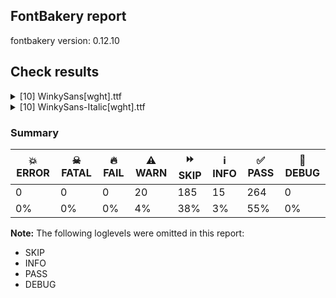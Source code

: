 ## FontBakery report

fontbakery version: 0.12.10





## Check results



<details><summary>[10] WinkySans[wght].ttf</summary>
<div>
<details>
    <summary>⚠️ <b>WARN</b> Detect any interpolation issues in the font. <a href="https://fontbakery.readthedocs.io/en/stable/fontbakery/checks/universal.html#"></a></summary>
    <div>







* ⚠️ **WARN** <p>Interpolation issues were found in the font:</p>
<pre><code>- Contour 1 point 18 in glyph 'ampersand' has a kink between location wght=300 and location wght=900

- Contour 0 point 26 in glyph 'numbersign' has a kink between location wght=300 and location wght=900

- Contour 0 point 61 in glyph 'g.salt' has a kink between location wght=300 and location wght=900

- Contour 0 point 20 in glyph 'six' has a kink between location wght=300 and location wght=900

- Contour 0 point 67 in glyph 'three' has a kink between location wght=300 and location wght=900

- Contour 0 point 20 in glyph 'a.salt' has a kink between location wght=300 and location wght=900

- Contour 0 point 71 in glyph 'k' has a kink between location wght=300 and location wght=900

- Contour 1 point 26 in glyph 'eth' has a kink between location wght=300 and location wght=900
</code></pre>
 [code: interpolation-issues]



</div>
</details>

<details>
    <summary>⚠️ <b>WARN</b> Check font contains no unreachable glyphs <a href="https://fontbakery.readthedocs.io/en/stable/fontbakery/checks/universal.glyphset.html#"></a></summary>
    <div>







* ⚠️ **WARN** <p>The following glyphs could not be reached by codepoint or substitution rules:</p>
<pre><code>- commaturnedabove
</code></pre>
 [code: unreachable-glyphs]



</div>
</details>

<details>
    <summary>⚠️ <b>WARN</b> Validate size, and resolution of article images, and ensure article page has minimum length and includes visual assets. <a href="https://fontbakery.readthedocs.io/en/stable/fontbakery/checks/googlefonts.article.html#"></a></summary>
    <div>







* ⚠️ **WARN** <p>Family metadata at fonts/variable does not have an article.</p>
 [code: lacks-article]



</div>
</details>

<details>
    <summary>⚠️ <b>WARN</b> Check for codepoints not covered by METADATA subsets. <a href="https://fontbakery.readthedocs.io/en/stable/fontbakery/checks/googlefonts.subsets.html#"></a></summary>
    <div>







* ⚠️ **WARN** <p>The following codepoints supported by the font are not covered by
any subsets defined in the font's metadata file, and will never
be served. You can solve this by either manually adding additional
subset declarations to METADATA.pb, or by editing the glyphset
definitions.</p>
<ul>
<li>U+02D8 BREVE: try adding one of: canadian-aboriginal, yi</li>
<li>U+02D9 DOT ABOVE: try adding one of: canadian-aboriginal, yi</li>
<li>U+02DB OGONEK: try adding one of: canadian-aboriginal, yi</li>
<li>U+0302 COMBINING CIRCUMFLEX ACCENT: try adding one of: cherokee, tifinagh, coptic, math</li>
<li>U+0306 COMBINING BREVE: try adding one of: tifinagh, old-permic</li>
<li>U+0307 COMBINING DOT ABOVE: try adding one of: todhri, syriac, malayalam, math, tifinagh, tai-le, coptic, duployan, old-permic, canadian-aboriginal, hebrew</li>
<li>U+030A COMBINING RING ABOVE: try adding one of: syriac, duployan</li>
<li>U+030B COMBINING DOUBLE ACUTE ACCENT: try adding one of: cherokee, osage</li>
<li>U+030C COMBINING CARON: try adding one of: cherokee, tai-le</li>
<li>U+0312 COMBINING TURNED COMMA ABOVE: try adding math</li>
<li>U+0326 COMBINING COMMA BELOW: try adding math</li>
<li>U+0327 COMBINING CEDILLA: try adding math</li>
<li>U+0328 COMBINING OGONEK: not included in any glyphset definition</li>
<li>U+0E3F THAI CURRENCY SYMBOL BAHT: try adding thai</li>
<li>U+1EBC LATIN CAPITAL LETTER E WITH TILDE: try adding vietnamese</li>
<li>U+1EBD LATIN SMALL LETTER E WITH TILDE: try adding vietnamese</li>
<li>U+2000 EN QUAD: try adding symbols2</li>
<li>U+2001 EM QUAD: try adding symbols2</li>
<li>U+2003 EM SPACE: try adding nushu</li>
<li>U+2004 THREE-PER-EM SPACE: try adding symbols2</li>
<li>U+2005 FOUR-PER-EM SPACE: try adding symbols2</li>
<li>U+2006 SIX-PER-EM SPACE: try adding symbols2</li>
<li>U+2007 FIGURE SPACE: try adding symbols2</li>
<li>U+2008 PUNCTUATION SPACE: try adding symbols2</li>
<li>U+200A HAIR SPACE: try adding symbols2</li>
<li>U+200C ZERO WIDTH NON-JOINER: try adding one of: takri, javanese, tagbanwa, mongolian, gurmukhi, nko, avestan, kaithi, chakma, sharada, cham, khmer, buginese, brahmi, tai-le, duployan, myanmar, rejang, thai, tirhuta, arabic, new-tai-lue, tamil, warang-citi, batak, hanifi-rohingya, bengali, psalter-pahlavi, devanagari, bhaiksuki, malayalam, hatran, tifinagh, khudawadi, mahajani, dogra, buhid, kayah-li, sinhala, gujarati, khojki, syloti-nagri, telugu, meetei-mayek, kharoshthi, lao, modi, oriya, sogdian, tai-viet, thaana, gunjala-gondi, balinese, hebrew, kannada, limbu, tibetan, masaram-gondi, yi, hanunoo, lepcha, grantha, mandaic, newa, manichaean, syriac, tagalog, saurashtra, phags-pa, sundanese, zanabazar-square, pahawh-hmong, siddham, tai-tham</li>
<li>U+200D ZERO WIDTH JOINER: try adding one of: takri, javanese, tagbanwa, mongolian, gurmukhi, nko, avestan, kaithi, chakma, sharada, cham, khmer, buginese, brahmi, tai-le, duployan, myanmar, rejang, thai, tirhuta, arabic, new-tai-lue, tamil, warang-citi, batak, hanifi-rohingya, bengali, psalter-pahlavi, devanagari, bhaiksuki, malayalam, tifinagh, khudawadi, mahajani, dogra, buhid, kayah-li, sinhala, gujarati, khojki, syloti-nagri, telugu, meetei-mayek, kharoshthi, lao, modi, oriya, sogdian, old-hungarian, tai-viet, thaana, gunjala-gondi, balinese, hebrew, kannada, limbu, tibetan, masaram-gondi, yi, hanunoo, lepcha, grantha, mandaic, newa, manichaean, syriac, tagalog, saurashtra, phags-pa, sundanese, zanabazar-square, pahawh-hmong, siddham, tai-tham</li>
<li>U+200E LEFT-TO-RIGHT MARK: try adding one of: nko, syriac, phags-pa, thaana, hebrew, arabic</li>
<li>U+200F RIGHT-TO-LEFT MARK: try adding one of: nko, syriac, phags-pa, thaana, hebrew</li>
<li>U+2021 DOUBLE DAGGER: try adding adlam</li>
<li>U+202F NARROW NO-BREAK SPACE: try adding one of: yi, phags-pa, mongolian</li>
<li>U+2030 PER MILLE SIGN: try adding adlam</li>
<li>U+205F MEDIUM MATHEMATICAL SPACE: try adding math</li>
<li>U+2248 ALMOST EQUAL TO: try adding math</li>
<li>U+2260 NOT EQUAL TO: try adding math</li>
<li>U+2264 LESS-THAN OR EQUAL TO: try adding math</li>
<li>U+2265 GREATER-THAN OR EQUAL TO: try adding math</li>
<li>U+3000 IDEOGRAPHIC SPACE: try adding one of: chinese-simplified, nushu, phags-pa, chinese-traditional, chinese-hongkong, japanese, yi</li>
<li>U+FB00 LATIN SMALL LIGATURE FF: not included in any glyphset definition</li>
<li>U+FB01 LATIN SMALL LIGATURE FI: not included in any glyphset definition</li>
<li>U+FB02 LATIN SMALL LIGATURE FL: not included in any glyphset definition</li>
<li>U+FB03 LATIN SMALL LIGATURE FFI: not included in any glyphset definition</li>
</ul>
<p>Or you can add the above codepoints to one of the subsets supported by the font: <code>latin</code>, <code>latin-ext</code></p>
 [code: unreachable-subsetting]



</div>
</details>

<details>
    <summary>⚠️ <b>WARN</b> Ensure dotted circle glyph is present and can attach marks. <a href="https://fontbakery.readthedocs.io/en/stable/fontbakery/checks/shaping.html#"></a></summary>
    <div>







* ⚠️ **WARN** <p>No dotted circle glyph present</p>
 [code: missing-dotted-circle]



</div>
</details>

<details>
    <summary>⚠️ <b>WARN</b> Ensure soft_dotted characters lose their dot when combined with marks that replace the dot. <a href="https://fontbakery.readthedocs.io/en/stable/fontbakery/checks/shaping.html#"></a></summary>
    <div>







* ⚠️ **WARN** <p>The dot of soft dotted characters used in orthographies <em>must</em> disappear in the following strings: i̊ i̋ į̀ į́ į̂ į̃ į̄ į̌</p>
<p>The dot of soft dotted characters <em>should</em> disappear in other cases, for example: ĭ i̇ ǐ i̒ ĭ̦ i̦̇ i̦̊ i̦̋ ǐ̦ i̦̒ ĭ̧ i̧̇ i̧̊ i̧̋ ǐ̧ i̧̒ į̆ į̇ į̈ į̊</p>
<p>Your font fully covers the following languages that require the soft-dotted feature: Dutch (Latn, 31,709,104 speakers), Lithuanian (Latn, 2,357,094 speakers).</p>
<p>Your font does <em>not</em> cover the following languages that require the soft-dotted feature: Sar (Latn, 500,000 speakers), Koonzime (Latn, 40,000 speakers), Lugbara (Latn, 2,200,000 speakers), Navajo (Latn, 166,319 speakers), Nzakara (Latn, 50,000 speakers), Ebira (Latn, 2,200,000 speakers), Bafut (Latn, 158,146 speakers), Kpelle, Guinea (Latn, 622,000 speakers), Mango (Latn, 77,000 speakers), Bete-Bendi (Latn, 100,000 speakers), Vute (Latn, 21,000 speakers), Heiltsuk (Latn, 300 speakers), Nateni (Latn, 100,000 speakers), Cicipu (Latn, 44,000 speakers), Igbo (Latn, 27,823,640 speakers), Ngbaka (Latn, 1,020,000 speakers), Dan (Latn, 1,099,244 speakers), Ma’di (Latn, 584,000 speakers), Kaska (Latn, 125 speakers), Belarusian (Cyrl, 10,064,517 speakers), Fur (Latn, 1,230,163 speakers), Southern Kisi (Latn, 360,000 speakers), Ijo, Southeast (Latn, 2,471,000 speakers), Han (Latn, 6 speakers), Kom (Latn, 360,685 speakers), South Central Banda (Latn, 244,000 speakers), Mfumte (Latn, 79,000 speakers), Avokaya (Latn, 100,000 speakers), Ukrainian (Cyrl, 29,273,587 speakers), Basaa (Latn, 332,940 speakers), Dii (Latn, 71,000 speakers), Teke-Ebo (Latn, 260,000 speakers), Yala (Latn, 200,000 speakers), Ejagham (Latn, 120,000 speakers), Zapotec (Latn, 490,000 speakers), Aghem (Latn, 38,843 speakers), Gulay (Latn, 250,478 speakers), Makaa (Latn, 221,000 speakers), Ekpeye (Latn, 226,000 speakers), Mundani (Latn, 34,000 speakers).</p>
 [code: soft-dotted]



</div>
</details>

<details>
    <summary>⚠️ <b>WARN</b> Is there kerning info for non-ligated sequences? <a href="https://fontbakery.readthedocs.io/en/stable/fontbakery/checks/googlefonts.gpos.html#"></a></summary>
    <div>







* ⚠️ **WARN** <p>GPOS table lacks kerning info for the following non-ligated sequences:</p>
<pre><code>- f + f

- f + i

- f + l
</code></pre>
 [code: lacks-kern-info]



</div>
</details>

<details>
    <summary>⚠️ <b>WARN</b> Are there caret positions declared for every ligature? <a href="https://fontbakery.readthedocs.io/en/stable/fontbakery/checks/googlefonts.gdef.html#"></a></summary>
    <div>







* ⚠️ **WARN** <p>This font lacks caret position values for ligature glyphs on its GDEF table.</p>
 [code: lacks-caret-pos]



</div>
</details>

<details>
    <summary>⚠️ <b>WARN</b> Ensure variable fonts include an avar table. <a href="https://fontbakery.readthedocs.io/en/stable/fontbakery/checks/googlefonts.varfont.html#"></a></summary>
    <div>







* ⚠️ **WARN** <p>This variable font does not have an avar table.</p>
 [code: missing-avar]



</div>
</details>

<details>
    <summary>⚠️ <b>WARN</b> Ensure fonts have ScriptLangTags declared on the 'meta' table. <a href="https://fontbakery.readthedocs.io/en/stable/fontbakery/checks/googlefonts.meta.html#"></a></summary>
    <div>







* ⚠️ **WARN** <p>This font file does not have a 'meta' table.</p>
 [code: lacks-meta-table]



</div>
</details>
</div>
</details>

<details><summary>[10] WinkySans-Italic[wght].ttf</summary>
<div>
<details>
    <summary>⚠️ <b>WARN</b> Detect any interpolation issues in the font. <a href="https://fontbakery.readthedocs.io/en/stable/fontbakery/checks/universal.html#"></a></summary>
    <div>







* ⚠️ **WARN** <p>Interpolation issues were found in the font:</p>
<pre><code>- Contour 0 point 26 in glyph 'numbersign' has a kink between location wght=300 and location wght=900

- Contour 0 point 29 in glyph 'B.salt' has a kink between location wght=300 and location wght=900

- Contour 0 point 63 in glyph 'g.salt' has a kink between location wght=300 and location wght=900

- Contour 0 point 67 in glyph 'three' has a kink between location wght=300 and location wght=900

- Contour 0 point 44 in glyph 'eight' has a kink between location wght=300 and location wght=900

- Contour 1 point 26 in glyph 'eth' has a kink between location wght=300 and location wght=900
</code></pre>
 [code: interpolation-issues]



</div>
</details>

<details>
    <summary>⚠️ <b>WARN</b> Check font contains no unreachable glyphs <a href="https://fontbakery.readthedocs.io/en/stable/fontbakery/checks/universal.glyphset.html#"></a></summary>
    <div>







* ⚠️ **WARN** <p>The following glyphs could not be reached by codepoint or substitution rules:</p>
<pre><code>- commaturnedabove
</code></pre>
 [code: unreachable-glyphs]



</div>
</details>

<details>
    <summary>⚠️ <b>WARN</b> Validate size, and resolution of article images, and ensure article page has minimum length and includes visual assets. <a href="https://fontbakery.readthedocs.io/en/stable/fontbakery/checks/googlefonts.article.html#"></a></summary>
    <div>







* ⚠️ **WARN** <p>Family metadata at fonts/variable does not have an article.</p>
 [code: lacks-article]



</div>
</details>

<details>
    <summary>⚠️ <b>WARN</b> Check for codepoints not covered by METADATA subsets. <a href="https://fontbakery.readthedocs.io/en/stable/fontbakery/checks/googlefonts.subsets.html#"></a></summary>
    <div>







* ⚠️ **WARN** <p>The following codepoints supported by the font are not covered by
any subsets defined in the font's metadata file, and will never
be served. You can solve this by either manually adding additional
subset declarations to METADATA.pb, or by editing the glyphset
definitions.</p>
<ul>
<li>U+02D8 BREVE: try adding one of: canadian-aboriginal, yi</li>
<li>U+02D9 DOT ABOVE: try adding one of: canadian-aboriginal, yi</li>
<li>U+02DB OGONEK: try adding one of: canadian-aboriginal, yi</li>
<li>U+0302 COMBINING CIRCUMFLEX ACCENT: try adding one of: cherokee, tifinagh, coptic, math</li>
<li>U+0306 COMBINING BREVE: try adding one of: tifinagh, old-permic</li>
<li>U+0307 COMBINING DOT ABOVE: try adding one of: todhri, syriac, malayalam, math, tifinagh, tai-le, coptic, duployan, old-permic, canadian-aboriginal, hebrew</li>
<li>U+030A COMBINING RING ABOVE: try adding one of: syriac, duployan</li>
<li>U+030B COMBINING DOUBLE ACUTE ACCENT: try adding one of: cherokee, osage</li>
<li>U+030C COMBINING CARON: try adding one of: cherokee, tai-le</li>
<li>U+0312 COMBINING TURNED COMMA ABOVE: try adding math</li>
<li>U+0326 COMBINING COMMA BELOW: try adding math</li>
<li>U+0327 COMBINING CEDILLA: try adding math</li>
<li>U+0328 COMBINING OGONEK: not included in any glyphset definition</li>
<li>U+0E3F THAI CURRENCY SYMBOL BAHT: try adding thai</li>
<li>U+1EBC LATIN CAPITAL LETTER E WITH TILDE: try adding vietnamese</li>
<li>U+1EBD LATIN SMALL LETTER E WITH TILDE: try adding vietnamese</li>
<li>U+2000 EN QUAD: try adding symbols2</li>
<li>U+2001 EM QUAD: try adding symbols2</li>
<li>U+2003 EM SPACE: try adding nushu</li>
<li>U+2004 THREE-PER-EM SPACE: try adding symbols2</li>
<li>U+2005 FOUR-PER-EM SPACE: try adding symbols2</li>
<li>U+2006 SIX-PER-EM SPACE: try adding symbols2</li>
<li>U+2007 FIGURE SPACE: try adding symbols2</li>
<li>U+2008 PUNCTUATION SPACE: try adding symbols2</li>
<li>U+200A HAIR SPACE: try adding symbols2</li>
<li>U+200C ZERO WIDTH NON-JOINER: try adding one of: takri, javanese, tagbanwa, mongolian, gurmukhi, nko, avestan, kaithi, chakma, sharada, cham, khmer, buginese, brahmi, tai-le, duployan, myanmar, rejang, thai, tirhuta, arabic, new-tai-lue, tamil, warang-citi, batak, hanifi-rohingya, bengali, psalter-pahlavi, devanagari, bhaiksuki, malayalam, hatran, tifinagh, khudawadi, mahajani, dogra, buhid, kayah-li, sinhala, gujarati, khojki, syloti-nagri, telugu, meetei-mayek, kharoshthi, lao, modi, oriya, sogdian, tai-viet, thaana, gunjala-gondi, balinese, hebrew, kannada, limbu, tibetan, masaram-gondi, yi, hanunoo, lepcha, grantha, mandaic, newa, manichaean, syriac, tagalog, saurashtra, phags-pa, sundanese, zanabazar-square, pahawh-hmong, siddham, tai-tham</li>
<li>U+200D ZERO WIDTH JOINER: try adding one of: takri, javanese, tagbanwa, mongolian, gurmukhi, nko, avestan, kaithi, chakma, sharada, cham, khmer, buginese, brahmi, tai-le, duployan, myanmar, rejang, thai, tirhuta, arabic, new-tai-lue, tamil, warang-citi, batak, hanifi-rohingya, bengali, psalter-pahlavi, devanagari, bhaiksuki, malayalam, tifinagh, khudawadi, mahajani, dogra, buhid, kayah-li, sinhala, gujarati, khojki, syloti-nagri, telugu, meetei-mayek, kharoshthi, lao, modi, oriya, sogdian, old-hungarian, tai-viet, thaana, gunjala-gondi, balinese, hebrew, kannada, limbu, tibetan, masaram-gondi, yi, hanunoo, lepcha, grantha, mandaic, newa, manichaean, syriac, tagalog, saurashtra, phags-pa, sundanese, zanabazar-square, pahawh-hmong, siddham, tai-tham</li>
<li>U+200E LEFT-TO-RIGHT MARK: try adding one of: nko, syriac, phags-pa, thaana, hebrew, arabic</li>
<li>U+200F RIGHT-TO-LEFT MARK: try adding one of: nko, syriac, phags-pa, thaana, hebrew</li>
<li>U+2021 DOUBLE DAGGER: try adding adlam</li>
<li>U+202F NARROW NO-BREAK SPACE: try adding one of: yi, phags-pa, mongolian</li>
<li>U+2030 PER MILLE SIGN: try adding adlam</li>
<li>U+205F MEDIUM MATHEMATICAL SPACE: try adding math</li>
<li>U+2248 ALMOST EQUAL TO: try adding math</li>
<li>U+2260 NOT EQUAL TO: try adding math</li>
<li>U+2264 LESS-THAN OR EQUAL TO: try adding math</li>
<li>U+2265 GREATER-THAN OR EQUAL TO: try adding math</li>
<li>U+3000 IDEOGRAPHIC SPACE: try adding one of: chinese-simplified, nushu, phags-pa, chinese-traditional, chinese-hongkong, japanese, yi</li>
<li>U+FB00 LATIN SMALL LIGATURE FF: not included in any glyphset definition</li>
<li>U+FB01 LATIN SMALL LIGATURE FI: not included in any glyphset definition</li>
<li>U+FB02 LATIN SMALL LIGATURE FL: not included in any glyphset definition</li>
<li>U+FB03 LATIN SMALL LIGATURE FFI: not included in any glyphset definition</li>
</ul>
<p>Or you can add the above codepoints to one of the subsets supported by the font: <code>latin</code>, <code>latin-ext</code></p>
 [code: unreachable-subsetting]



</div>
</details>

<details>
    <summary>⚠️ <b>WARN</b> Ensure dotted circle glyph is present and can attach marks. <a href="https://fontbakery.readthedocs.io/en/stable/fontbakery/checks/shaping.html#"></a></summary>
    <div>







* ⚠️ **WARN** <p>No dotted circle glyph present</p>
 [code: missing-dotted-circle]



</div>
</details>

<details>
    <summary>⚠️ <b>WARN</b> Ensure soft_dotted characters lose their dot when combined with marks that replace the dot. <a href="https://fontbakery.readthedocs.io/en/stable/fontbakery/checks/shaping.html#"></a></summary>
    <div>







* ⚠️ **WARN** <p>The dot of soft dotted characters used in orthographies <em>must</em> disappear in the following strings: i̊ i̋ į̀ į́ į̂ į̃ į̄ į̌</p>
<p>The dot of soft dotted characters <em>should</em> disappear in other cases, for example: ĭ i̇ ǐ i̒ ĭ̦ i̦̇ i̦̊ i̦̋ ǐ̦ i̦̒ ĭ̧ i̧̇ i̧̊ i̧̋ ǐ̧ i̧̒ į̆ į̇ į̈ į̊</p>
<p>Your font fully covers the following languages that require the soft-dotted feature: Dutch (Latn, 31,709,104 speakers), Lithuanian (Latn, 2,357,094 speakers).</p>
<p>Your font does <em>not</em> cover the following languages that require the soft-dotted feature: Sar (Latn, 500,000 speakers), Koonzime (Latn, 40,000 speakers), Lugbara (Latn, 2,200,000 speakers), Navajo (Latn, 166,319 speakers), Nzakara (Latn, 50,000 speakers), Ebira (Latn, 2,200,000 speakers), Bafut (Latn, 158,146 speakers), Kpelle, Guinea (Latn, 622,000 speakers), Mango (Latn, 77,000 speakers), Bete-Bendi (Latn, 100,000 speakers), Vute (Latn, 21,000 speakers), Heiltsuk (Latn, 300 speakers), Nateni (Latn, 100,000 speakers), Cicipu (Latn, 44,000 speakers), Igbo (Latn, 27,823,640 speakers), Ngbaka (Latn, 1,020,000 speakers), Dan (Latn, 1,099,244 speakers), Ma’di (Latn, 584,000 speakers), Kaska (Latn, 125 speakers), Belarusian (Cyrl, 10,064,517 speakers), Fur (Latn, 1,230,163 speakers), Southern Kisi (Latn, 360,000 speakers), Ijo, Southeast (Latn, 2,471,000 speakers), Han (Latn, 6 speakers), Kom (Latn, 360,685 speakers), South Central Banda (Latn, 244,000 speakers), Mfumte (Latn, 79,000 speakers), Avokaya (Latn, 100,000 speakers), Ukrainian (Cyrl, 29,273,587 speakers), Basaa (Latn, 332,940 speakers), Dii (Latn, 71,000 speakers), Teke-Ebo (Latn, 260,000 speakers), Yala (Latn, 200,000 speakers), Ejagham (Latn, 120,000 speakers), Zapotec (Latn, 490,000 speakers), Aghem (Latn, 38,843 speakers), Gulay (Latn, 250,478 speakers), Makaa (Latn, 221,000 speakers), Ekpeye (Latn, 226,000 speakers), Mundani (Latn, 34,000 speakers).</p>
 [code: soft-dotted]



</div>
</details>

<details>
    <summary>⚠️ <b>WARN</b> Is there kerning info for non-ligated sequences? <a href="https://fontbakery.readthedocs.io/en/stable/fontbakery/checks/googlefonts.gpos.html#"></a></summary>
    <div>







* ⚠️ **WARN** <p>GPOS table lacks kerning info for the following non-ligated sequences:</p>
<pre><code>- f + f

- f + i

- f + l
</code></pre>
 [code: lacks-kern-info]



</div>
</details>

<details>
    <summary>⚠️ <b>WARN</b> Are there caret positions declared for every ligature? <a href="https://fontbakery.readthedocs.io/en/stable/fontbakery/checks/googlefonts.gdef.html#"></a></summary>
    <div>







* ⚠️ **WARN** <p>This font lacks caret position values for ligature glyphs on its GDEF table.</p>
 [code: lacks-caret-pos]



</div>
</details>

<details>
    <summary>⚠️ <b>WARN</b> Ensure variable fonts include an avar table. <a href="https://fontbakery.readthedocs.io/en/stable/fontbakery/checks/googlefonts.varfont.html#"></a></summary>
    <div>







* ⚠️ **WARN** <p>This variable font does not have an avar table.</p>
 [code: missing-avar]



</div>
</details>

<details>
    <summary>⚠️ <b>WARN</b> Ensure fonts have ScriptLangTags declared on the 'meta' table. <a href="https://fontbakery.readthedocs.io/en/stable/fontbakery/checks/googlefonts.meta.html#"></a></summary>
    <div>







* ⚠️ **WARN** <p>This font file does not have a 'meta' table.</p>
 [code: lacks-meta-table]



</div>
</details>
</div>
</details>




### Summary

| 💥 ERROR | ☠ FATAL | 🔥 FAIL | ⚠️ WARN | ⏩ SKIP | ℹ️ INFO | ✅ PASS | 🔎 DEBUG | 
| ---|---|---|---|---|---|---|---|
| 0 | 0 | 0 | 20 | 185 | 15 | 264 | 0 | 
| 0% | 0% | 0% | 4% | 38% | 3% | 55% | 0% | 



**Note:** The following loglevels were omitted in this report:


* SKIP
* INFO
* PASS
* DEBUG
